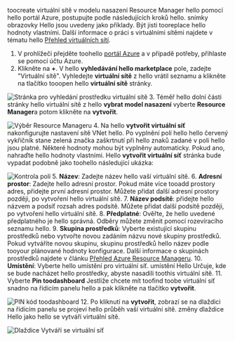 toocreate virtuální sítě v modelu nasazení Resource Manager hello pomocí hello portál Azure, postupujte podle následujících kroků hello. snímky obrazovky Hello jsou uvedeny jako příklady. Být jisti tooreplace hello hodnoty vlastními. Další informace o práci s virtuálními sítěmi najdete v tématu hello [Přehled virtuálních sítí](../articles/virtual-network/virtual-networks-overview.md).

1. V prohlížeči přejděte toohello [portál Azure](http://portal.azure.com) a v případě potřeby, přihlaste se pomocí účtu Azure.
2. Klikněte na **+**. V hello **vyhledávání hello marketplace** pole, zadejte "Virtuální sítě". Vyhledejte **virtuální sítě** z hello vrátil seznamu a klikněte na tlačítko tooopen hello **virtuální sítě** stránky.

  ![Stránka pro vyhledání prostředku virtuální sítě](./media/vpn-gateway-basic-p2s-vnet-rm-portal-include/newvnetportal700.png "Stránka pro vyhledání prostředku virtuální sítě")
3. Téměř hello dolní části stránky hello virtuální sítě z hello **vybrat model nasazení** vyberte **Resource Manager**a potom klikněte na **vytvořit**.

  ![Výběr Resource Manageru](./media/vpn-gateway-basic-p2s-vnet-rm-portal-include/resourcemanager250.png "Výběr Resource Manageru")
4. Na hello **vytvořit virtuální síť** nakonfigurujte nastavení sítě VNet hello. Po vyplnění polí hello hello červený vykřičník stane zelená značka zaškrtnutí při hello znaků zadané v poli hello jsou platné. Některé hodnoty mohou být vyplněny automaticky. Pokud ano, nahraďte hello hodnoty vlastními. Hello **vytvořit virtuální síť** stránka bude vypadat podobně jako toohello následující ukázka:

  ![Kontrola polí](./media/vpn-gateway-basic-p2s-vnet-rm-portal-include/createp2sgvnet.png "Kontrola polí")
5. **Název**: Zadejte název hello vaší virtuální sítě.
6. **Adresní prostor**: Zadejte hello adresní prostor. Pokud máte více tooadd prostory adres, přidejte první adresní prostor. Můžete přidat další adresní prostory později, po vytvoření hello virtuální sítě.
7. **Název podsítě**: přidejte hello názvem a podsíť rozsah adres podsítě. Můžete přidat další podsítě později, po vytvoření hello virtuální sítě.
8. **Předplatné**: Ověřte, že hello uvedené předplatného je hello správná. Odběry můžete změnit pomocí rozevíracího seznamu hello.
9. **Skupina prostředků**: Vyberte existující skupinu prostředků nebo vytvořte novou zadáním názvu nové skupiny prostředků. Pokud vytváříte novou skupinu, skupinu prostředků hello název podle tooyour plánované hodnoty konfigurace. Další informace o skupinách prostředků najdete v článku [Přehled Azure Resource Manageru](../articles/azure-resource-manager/resource-group-overview.md#resource-groups).
10. **Umístění**: Vyberte hello umístění pro virtuální síť. umístění Hello Určuje, kde se bude nacházet hello prostředky, abyste nasadili toothis virtuální sítě.
11. Vyberte **Pin toodashboard** Jestliže chcete mít toofind toobe virtuální síť snadno na řídicím panelu hello a pak klikněte na tlačítko **vytvořit**.

 ![PIN kód toodashboard](./media/vpn-gateway-basic-p2s-vnet-rm-portal-include/pintodashboard150.png "toodashboard PIN kód")
12. Po kliknutí na **vytvořit**, zobrazí se na dlaždici na řídicím panelu se projeví hello průběh vaší virtuální sítě. změny dlaždice Hello jako hello se vytváří virtuální sítě.

  ![Dlaždice Vytváří se virtuální síť](./media/vpn-gateway-basic-p2s-vnet-rm-portal-include/deploying150.png "Dlaždice Vytváří se virtuální síť")